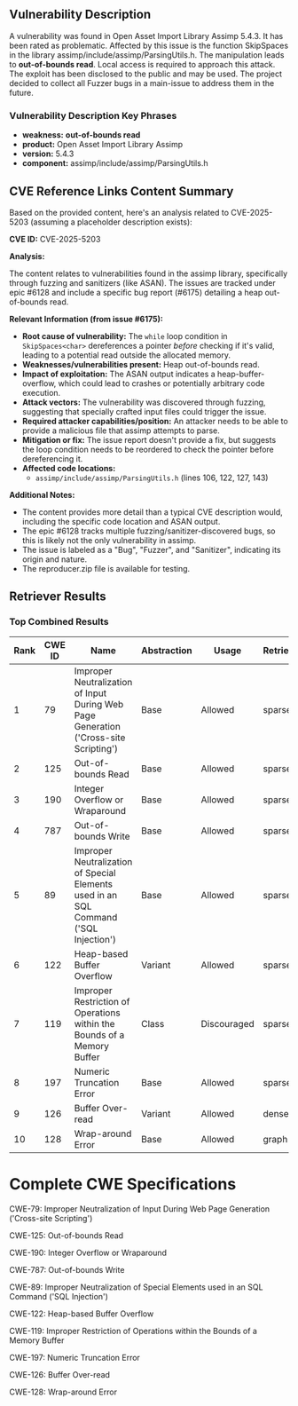 ## Vulnerability Description
A vulnerability was found in Open Asset Import Library Assimp 5.4.3. It has been rated as problematic. Affected by this issue is the function SkipSpaces in the library assimp/include/assimp/ParsingUtils.h. The manipulation leads to **out-of-bounds read**. Local access is required to approach this attack. The exploit has been disclosed to the public and may be used. The project decided to collect all Fuzzer bugs in a main-issue to address them in the future.

### Vulnerability Description Key Phrases
- **weakness:** **out-of-bounds read**
- **product:** Open Asset Import Library Assimp
- **version:** 5.4.3
- **component:** assimp/include/assimp/ParsingUtils.h

## CVE Reference Links Content Summary
Based on the provided content, here's an analysis related to CVE-2025-5203 (assuming a placeholder description exists):

**CVE ID:** CVE-2025-5203

**Analysis:**

The content relates to vulnerabilities found in the assimp library, specifically through fuzzing and sanitizers (like ASAN).  The issues are tracked under epic #6128 and include a specific bug report (#6175) detailing a heap out-of-bounds read.

**Relevant Information (from issue #6175):**

*   **Root cause of vulnerability:** The `while` loop condition in `SkipSpaces<char>` dereferences a pointer *before* checking if it's valid, leading to a potential read outside the allocated memory.
*   **Weaknesses/vulnerabilities present:** Heap out-of-bounds read.
*   **Impact of exploitation:**  The ASAN output indicates a heap-buffer-overflow, which could lead to crashes or potentially arbitrary code execution.
*   **Attack vectors:** The vulnerability was discovered through fuzzing, suggesting that specially crafted input files could trigger the issue.
*   **Required attacker capabilities/position:** An attacker needs to be able to provide a malicious file that assimp attempts to parse.
*   **Mitigation or fix:** The issue report doesn't provide a fix, but suggests the loop condition needs to be reordered to check the pointer before dereferencing it.
*   **Affected code locations:**
    *   `assimp/include/assimp/ParsingUtils.h` (lines 106, 122, 127, 143)

**Additional Notes:**

*   The content provides more detail than a typical CVE description would, including the specific code location and ASAN output.
*   The epic #6128 tracks multiple fuzzing/sanitizer-discovered bugs, so this is likely not the only vulnerability in assimp.
*   The issue is labeled as a "Bug", "Fuzzer", and "Sanitizer", indicating its origin and nature.
*   The reproducer.zip file is available for testing.

## Retriever Results

### Top Combined Results

| Rank | CWE ID | Name | Abstraction | Usage  | Retrievers | Individual Scores |
|------|--------|------|-------------|-------|------------|-------------------|
| 1 | 79 | Improper Neutralization of Input During Web Page Generation ('Cross-site Scripting') | Base | Allowed | sparse | 0.480 |
| 2 | 125 | Out-of-bounds Read | Base | Allowed | sparse | 0.469 |
| 3 | 190 | Integer Overflow or Wraparound | Base | Allowed | sparse | 0.454 |
| 4 | 787 | Out-of-bounds Write | Base | Allowed | sparse | 0.451 |
| 5 | 89 | Improper Neutralization of Special Elements used in an SQL Command ('SQL Injection') | Base | Allowed | sparse | 0.450 |
| 6 | 122 | Heap-based Buffer Overflow | Variant | Allowed | sparse | 0.442 |
| 7 | 119 | Improper Restriction of Operations within the Bounds of a Memory Buffer | Class | Discouraged | sparse | 0.436 |
| 8 | 197 | Numeric Truncation Error | Base | Allowed | sparse | 0.430 |
| 9 | 126 | Buffer Over-read | Variant | Allowed | dense | 0.524 |
| 10 | 128 | Wrap-around Error | Base | Allowed | graph | 0.002 |



# Complete CWE Specifications

CWE-79: Improper Neutralization of Input During Web Page Generation ('Cross-site Scripting')

CWE-125: Out-of-bounds Read

CWE-190: Integer Overflow or Wraparound

CWE-787: Out-of-bounds Write

CWE-89: Improper Neutralization of Special Elements used in an SQL Command ('SQL Injection')

CWE-122: Heap-based Buffer Overflow

CWE-119: Improper Restriction of Operations within the Bounds of a Memory Buffer

CWE-197: Numeric Truncation Error

CWE-126: Buffer Over-read

CWE-128: Wrap-around Error